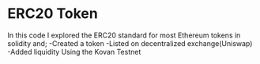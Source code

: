 # ERC20 Token
In this code I explored the ERC20 standard for most Ethereum tokens in solidity and;
-Created a token
-Listed on decentralized exchange(Uniswap)
-Added liquidity
Using the Kovan Testnet

